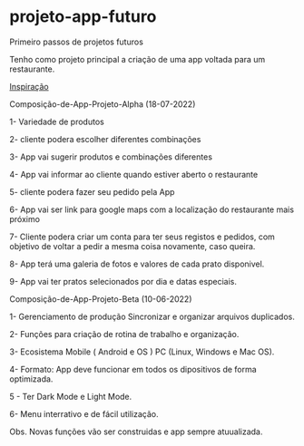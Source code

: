 # projeto-app-futuro
Primeiro passos de projetos futuros 

Tenho como projeto principal a criação de uma app voltada para um restaurante.

[Inspiração](https://pt.goodbarber.com/blog/como-criar-um-app-em-7-passos-faceis-a864/)

Composição-de-App-Projeto-Alpha (18-07-2022)

1- Variedade de produtos 

2- cliente podera escolher diferentes combinações

3- App vai sugerir produtos e combinações diferentes

4- App vai informar ao cliente quando estiver aberto o restaurante

5- cliente podera fazer seu pedido pela App

6- App vai ser link para google maps com a localização do restaurante mais próximo

7- Cliente podera criar um conta para ter seus registos e pedidos, com objetivo de voltar a pedir a mesma coisa novamente, caso queira.

8- App terá uma galeria de fotos e valores de cada prato disponivel. 

9- App vai ter pratos selecionados por dia e datas especiais.

Composição-de-App-Projeto-Beta  (10-06-2022)

1- Gerenciamento de produção Sincronizar e organizar arquivos duplicados.

2- Funções para criação de rotina de trabalho e organização.

3- Ecosistema Mobile ( Android e OS ) PC (Linux, Windows e Mac OS).

4- Formato: App deve funcionar em todos os dipositivos de forma optimizada. 

5 - Ter Dark Mode e Light Mode. 

6- Menu interrativo e de fácil utilização. 



Obs. Novas funções vão ser construidas e app sempre atuualizada. 

